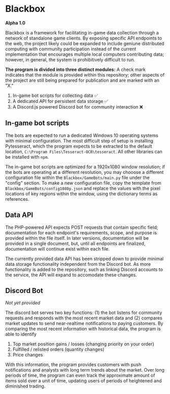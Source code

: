 # Blackbox
**Alpha 1.0**

Blackbox is a framework for facilitating in-game data collection through a network of standalone game clients. By exposing specific API endpoints to the web, the project likely could be expanded to include geniune distributed computing with community participation instead of the current implementation that encourages multiple local computers contributing data; however, in general, the system is prohibitively difficult to run.

**The program is divided into three distinct modules:**
A check mark indicates that the module is provided within this repository; other aspects of the project are still being prepared for publication and are marked with an "X."
 1. In-game bot scripts for collecting data ✅
 1. A dedicated API for persistent data storage ✅
 1. A Discord.js powered Discord bot for community interaction ❌

## In-game bot scripts

The bots are expected to run a dedicated Windows 10 operating systems with minimal configuration. The most difficult step of setup is installing Pytesseract, which the program expects to be extracted to the default location, `C:\Program Files\Tesseract-OCR\tesseract`. All other libraries can be installed with `npm`.

The in-game bot scripts are optimized for a 1920x1080 window resolution; if the bots are operating at a different resolution, you may chooose a different configuration file within the `Blackbox/GameBots/main.py` file under the "config" section. To make a new configuration file, copy the template from `Blackbox/GameBots/config1080p.json` and replace the values with the pixel locations of key regions within the window, using the dictionary terms as references.

## Data API

The PHP-powered API expects POST requests that contain specific field; documentation for each endpoint's requirements, scope, and purpose is provided within the file itself. In later versions, documentation will be provided in a single document, but, until all endpoints are finalized, documentation will continue exist within each file.

The currently provided data API has been stripped down to provide minimal data storage functionality independent from the Discord bot. As more functionality is added to the repository, such as linking Discord accounts to the service, the API will expand to accomodate these changes.

## Discord Bot
*Not yet provided*

The discord bot serves two key functions: (1) the bot listens for community requests and responds with the most recent market data and (2) compares market updates to send near-realtime notifications to paying customers. By comparing the most recent information with historical data, the program is able to identify

1. Top market position gains / losses (changing priority on your order)
1. Fulfilled / relisted orders (quantity changes)
1. Price changes

With this information, the program provides customers with push notifications and analysts with long term trends about the market. Over long periods of time, the program can even  track the approximate amount of items sold over a unit of time, updating users of periods of heightened and diminished trading.
